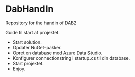 # DabHandIn
Repository for the handin of DAB2

Guide til start af projektet.
* Start solution.
* Opdater NuGet-pakker.
* Opret en database med Azure Data Studio.
* Konfigurer connectionstring i startup.cs til din database.
* Start projektet.
* Enjoy.


